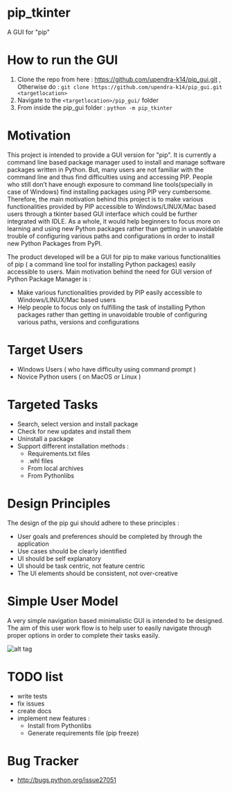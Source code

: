 # pip_tkinter
A GUI for "pip"

# How to run the GUI

1. Clone the repo from here : https://github.com/upendra-k14/pip_gui.git , Otherwise do :
   `git clone https://github.com/upendra-k14/pip_gui.git <targetlocation>`
2. Navigate to the `<targetlocation>/pip_gui/` folder
3. From inside the pip\_gui folder : `python -m pip_tkinter`

# Motivation
This project is intended to provide a GUI version for "pip". It is currently a command line based package manager used to install and manage software packages written in Python. But, many users are not familiar with the command line and thus find difficulties using and accessing PIP. People who still don’t have enough exposure to command line tools(specially in case of Windows) find installing packages using PIP very cumbersome. Therefore, the main motivation behind this project is to make various functionalities provided by PIP accessible to Windows/LINUX/Mac based users through a tkinter based GUI interface which could be further integrated with IDLE. As a whole, it would help beginners to focus more on learning and using new Python packages rather than getting in unavoidable trouble of configuring various paths and configurations in order to install new Python Packages from PyPI.

The product developed will be a GUI for pip to make various functionalities of pip ( a command line tool for installing Python packages) easily accessible to users. Main motivation behind the need for GUI version of Python Package Manager is :

* Make various functionalities provided by PIP easily accessible to Windows/LINUX/Mac based users
* Help people to focus only on fulfilling the task of installing Python packages rather than getting in unavoidable trouble of configuring various paths, versions and configurations

# Target Users

* Windows Users ( who have difficulty using command prompt )
* Novice Python users ( on MacOS or Linux )

# Targeted Tasks

* Search, select version and install package
* Check for new updates and install them
* Uninstall a package
* Support different installation methods :
  * Requirements.txt files
  * .whl files
  * From local archives
  * From Pythonlibs

# Design Principles

The design of the pip gui should adhere to these principles :

* User goals and preferences should be completed by through the application
* Use cases should be clearly identified
* UI should be self explanatory
* UI should be task centric, not feature centric
* The UI elements should be consistent, not over-creative

# Simple User Model

A very simple navigation based minimalistic GUI is intended to be designed. The aim of this user work flow is to help user to easily navigate through proper options in order to complete their tasks easily.

![alt tag](https://github.com/upendra-k14/pip_gui/blob/master/UserWorkFlow.png)

# TODO list

* write tests
* fix issues
* create docs
* implement new features :
   * Install from Pythonlibs
   * Generate requirements file (pip freeze)

# Bug Tracker

* http://bugs.python.org/issue27051
